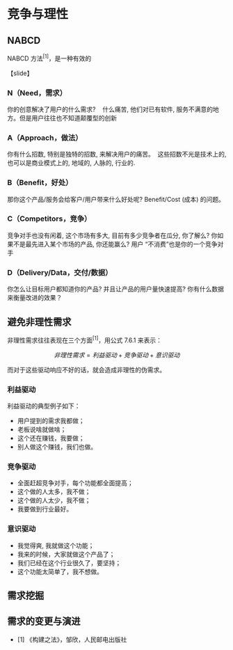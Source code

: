 # 竞争与理性

## NABCD

NABCD 方法$^{[1]}$，是一种有效的

【slide】

### N（Need，需求）

你的创意解决了用户的什么需求?    什么痛苦, 他们对已有软件, 服务不满意的地方。但是用户往往也不知道颠覆型的创新

### A（Approach，做法）

你有什么招数, 特别是独特的招数, 来解决用户的痛苦。  这些招数不光是技术上的, 也可以是商业模式上的, 地域的, 人脉的, 行业的.  

### B（Benefit，好处）

那你这个产品/服务会给客户/用户带来什么好处呢?  Benefit/Cost (成本) 的问题。 

### C（Competitors，竞争）

竞争对手也没有闲着, 这个市场有多大, 目前有多少竞争者在瓜分, 你了解么? 你如果不是最先进入某个市场的产品, 你还能赢么? 
用户 “不消费”也是你的一个竞争对手

### D（Delivery/Data，交付/数据）

你怎么让目标用户都知道你的产品? 并且让产品的用户量快速提高?  你有什么数据来衡量改进的效果？






## 避免非理性需求

非理性需求往往表现在三个方面$^{[1]}$，用公式 7.6.1 来表示：

$$
非理性需求=利益驱动+竞争驱动+意识驱动
$$

而对于这些驱动响应不好的话，就会造成非理性的伪需求。

### 利益驱动

利益驱动的典型例子如下：

- 用户提到的需求我都做；
- 老板说啥就做啥；
- 这个还在赚钱，我要做；
- 别人做这个赚钱，我们也做。

### 竞争驱动

- 全面赶超竞争对手，每个功能都全面提高；
- 这个做的人太多，我不做；
- 这个做的人太少，我不做；
- 我要做到行业最好。

### 意识驱动

- 我觉得爽, 我就做这个功能；
- 我来的时候，大家就做这个产品了；
- 我们已经在这个行业很久了，要坚持；
- 这个功能太简单了，我不想做。


## 需求挖掘

## 需求的变更与演进


- [1] 《构建之法》，邹欣，人民邮电出版社
